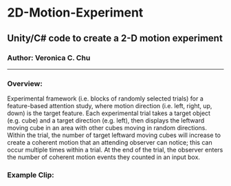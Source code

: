 # 2D-Motion-Experiment
## Unity/C# code to create a 2-D motion experiment

### Author: Veronica C. Chu

----

### Overview:
Experimental framework (i.e. blocks of randomly selected trials) for a feature-based attention study, where motion direction (i.e. left, right, up, down) is the target feature. Each experimental trial takes a target object (e.g. cube) and a target direction (e.g. left), then displays the leftward moving cube in an area with other cubes moving in random directions. Within the trial, the number of target leftward moving cubes will increase to create a coherent motion that an attending observer can notice; this can occur multiple times within a trial. At the end of the trial, the observer enters the number of coherent motion events they counted in an input box.

### Example Clip:
